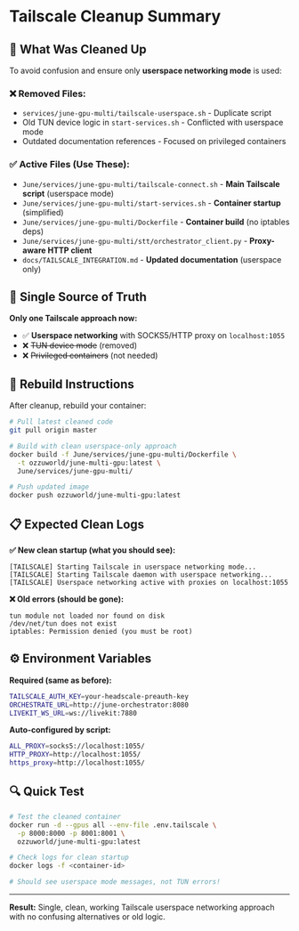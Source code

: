 # Tailscale Cleanup Summary

## 🧹 **What Was Cleaned Up**

To avoid confusion and ensure only **userspace networking mode** is used:

### ❌ **Removed Files:**
- `services/june-gpu-multi/tailscale-userspace.sh` - Duplicate script
- Old TUN device logic in `start-services.sh` - Conflicted with userspace mode
- Outdated documentation references - Focused on privileged containers

### ✅ **Active Files (Use These):**
- `June/services/june-gpu-multi/tailscale-connect.sh` - **Main Tailscale script** (userspace mode)
- `June/services/june-gpu-multi/start-services.sh` - **Container startup** (simplified)
- `June/services/june-gpu-multi/Dockerfile` - **Container build** (no iptables deps)
- `June/services/june-gpu-multi/stt/orchestrator_client.py` - **Proxy-aware HTTP client**
- `docs/TAILSCALE_INTEGRATION.md` - **Updated documentation** (userspace only)

## 🎯 **Single Source of Truth**

**Only one Tailscale approach now:**
- ✅ **Userspace networking** with SOCKS5/HTTP proxy on `localhost:1055`
- ❌ ~~TUN device mode~~ (removed)
- ❌ ~~Privileged containers~~ (not needed)

## 🚀 **Rebuild Instructions**

After cleanup, rebuild your container:

```bash
# Pull latest cleaned code
git pull origin master

# Build with clean userspace-only approach
docker build -f June/services/june-gpu-multi/Dockerfile \
  -t ozzuworld/june-multi-gpu:latest \
  June/services/june-gpu-multi/

# Push updated image
docker push ozzuworld/june-multi-gpu:latest
```

## 📋 **Expected Clean Logs**

**✅ New clean startup (what you should see):**
```
[TAILSCALE] Starting Tailscale in userspace networking mode...
[TAILSCALE] Starting Tailscale daemon with userspace networking...
[TAILSCALE] Userspace networking active with proxies on localhost:1055
```

**❌ Old errors (should be gone):**
```
tun module not loaded nor found on disk
/dev/net/tun does not exist
iptables: Permission denied (you must be root)
```

## ⚙️ **Environment Variables**

**Required (same as before):**
```bash
TAILSCALE_AUTH_KEY=your-headscale-preauth-key
ORCHESTRATE_URL=http://june-orchestrator:8080
LIVEKIT_WS_URL=ws://livekit:7880
```

**Auto-configured by script:**
```bash
ALL_PROXY=socks5://localhost:1055/
HTTP_PROXY=http://localhost:1055/
https_proxy=http://localhost:1055/
```

## 🔍 **Quick Test**

```bash
# Test the cleaned container
docker run -d --gpus all --env-file .env.tailscale \
  -p 8000:8000 -p 8001:8001 \
  ozzuworld/june-multi-gpu:latest

# Check logs for clean startup
docker logs -f <container-id>

# Should see userspace mode messages, not TUN errors!
```

---

**Result:** Single, clean, working Tailscale userspace networking approach with no confusing alternatives or old logic.
